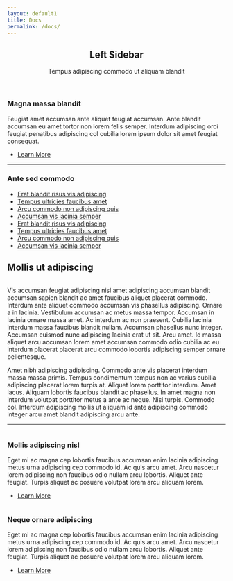 ```yaml
---
layout: default1
title: Docs
permalink: /docs/
---
```


<!-- Main -->
<section id="main" class="wrapper style1">
    <header class="major">
        <h2>Left Sidebar</h2>
        <p>Tempus adipiscing commodo ut aliquam blandit</p>
    </header>
    <div class="container">
        <div class="row">
            <div class="4u">
                <section>
                    <h3>Magna massa blandit</h3>
                    <p>Feugiat amet accumsan ante aliquet feugiat accumsan. Ante blandit accumsan eu amet tortor non lorem felis semper. Interdum adipiscing orci feugiat penatibus adipiscing col cubilia lorem ipsum dolor sit amet feugiat consequat.</p>
                    <ul class="actions">
                        <li><a href="#" class="button alt">Learn More</a></li>
                    </ul>
                </section>
                <hr />
                <section>
                    <h3>Ante sed commodo</h3>
                    <ul class="alt">
                        <li><a href="#">Erat blandit risus vis adipiscing</a></li>
                        <li><a href="#">Tempus ultricies faucibus amet</a></li>
                        <li><a href="#">Arcu commodo non adipiscing quis</a></li>
                        <li><a href="#">Accumsan vis lacinia semper</a></li>
                        <li><a href="#">Erat blandit risus vis adipiscing</a></li>
                        <li><a href="#">Tempus ultricies faucibus amet</a></li>
                        <li><a href="#">Arcu commodo non adipiscing quis</a></li>
                        <li><a href="#">Accumsan vis lacinia semper</a></li>
                    </ul>
                </section>
            </div>
            <div class="8u skel-cell-important">
                <section>
                    <h2>Mollis ut adipiscing</h2>
                    <a href="#" class="image fit"><img src="images/pic03.jpg" alt="" /></a>
                    <p>Vis accumsan feugiat adipiscing nisl amet adipiscing accumsan blandit accumsan sapien blandit ac amet faucibus aliquet placerat commodo. Interdum ante aliquet commodo accumsan vis phasellus adipiscing. Ornare a in lacinia. Vestibulum accumsan ac metus massa tempor. Accumsan in lacinia ornare massa amet. Ac interdum ac non praesent. Cubilia lacinia interdum massa faucibus blandit nullam. Accumsan phasellus nunc integer. Accumsan euismod nunc adipiscing lacinia erat ut sit. Arcu amet. Id massa aliquet arcu accumsan lorem amet accumsan commodo odio cubilia ac eu interdum placerat placerat arcu commodo lobortis adipiscing semper ornare pellentesque.</p>
                    <p>Amet nibh adipiscing adipiscing. Commodo ante vis placerat interdum massa massa primis. Tempus condimentum tempus non ac varius cubilia adipiscing placerat lorem turpis at. Aliquet lorem porttitor interdum. Amet lacus. Aliquam lobortis faucibus blandit ac phasellus. In amet magna non interdum volutpat porttitor metus a ante ac neque. Nisi turpis. Commodo col. Interdum adipiscing mollis ut aliquam id ante adipiscing commodo integer arcu amet blandit adipiscing arcu ante.</p>
                </section>
            </div>
        </div>
        <hr class="major" />
        <div class="row">
            <div class="6u">
                <section class="special">
                    <a href="#" class="image fit"><img src="images/pic01.jpg" alt="" /></a>
                    <h3>Mollis adipiscing nisl</h3>
                    <p>Eget mi ac magna cep lobortis faucibus accumsan enim lacinia adipiscing metus urna adipiscing cep commodo id. Ac quis arcu amet. Arcu nascetur lorem adipiscing non faucibus odio nullam arcu lobortis. Aliquet ante feugiat. Turpis aliquet ac posuere volutpat lorem arcu aliquam lorem.</p>
                    <ul class="actions">
                        <li><a href="#" class="button alt">Learn More</a></li>
                    </ul>
                </section>
            </div>
            <div class="6u">
                <section class="special">
                    <a href="#" class="image fit"><img src="images/pic02.jpg" alt="" /></a>
                    <h3>Neque ornare adipiscing</h3>
                    <p>Eget mi ac magna cep lobortis faucibus accumsan enim lacinia adipiscing metus urna adipiscing cep commodo id. Ac quis arcu amet. Arcu nascetur lorem adipiscing non faucibus odio nullam arcu lobortis. Aliquet ante feugiat. Turpis aliquet ac posuere volutpat lorem arcu aliquam lorem.</p>
                    <ul class="actions">
                        <li><a href="#" class="button alt">Learn More</a></li>
                    </ul>
                </section>
            </div>
        </div>
    </div>
</section>
